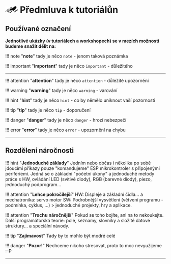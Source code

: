 # ![logo](img/logo_small.png) Předmluva k tutoriálůn

## Používané označení

**Jednotlivé ukázky (v tutoriálech a workshopech) se v mezích možností budeme snažit dělit na:**

!!! note "**note**"
    tady je něco `note` - jenom taková poznámka

!!! important "**important**"
    tady je něco `important` - důležitého

---

!!! attention "**attention**"
    tady je něco `attention` - důležité upozornění

!!! warning "**warning**"
    tady je něco `warning` - varování

!!! hint "**hint**"
    tady je něco `hint` - co by němělo uniknout vaší pozornosti

!!! tip "**tip**"
    tady je něco `tip` - doporučení

!!! danger "**danger**"
    tady je něco `danger` - hrozí nebezpečí

!!! error "**error**"
    tady je něco `error` - upozornění na chybu

---

## Rozdělení náročnosti

!!! hint "**Jednoduché základy**"
      Jedním nebo občas i několika po sobě jdoucími příkazy pouze "komandujeme" ESP mikrokontroler s připojenými periferiemi. Jedná se o základní  "početní úkony" a jednoduché metody práce s HW, ovládání LED (svítivé diody), RGB (barevné diody), piezo, jednoduchý podprogram... 


!!! attention "**Lehce pokročilejší**"
      HW: Displeje a základní čidla... a mechatronika: servo motor 
      SW: Podrobnější vysvětlení  (větvení programu - podmínka, cyklus, ...) > jednoduché projekty, hry a aplikace.


!!! attention "**Trochu náročnější**"
      Pokud se toho bojíte, ani na to nekoukejte. Další programátorská teorie: pole, seznamy, slovníky a složité datové struktury... a speciální návody.


!!! tip "**Zajímavost**"
      Tady by to mohlo být modré celé


!!! danger "**Pozor!**"
      Nechceme nikoho stresovat, proto to moc nevyužijeme :-P

---